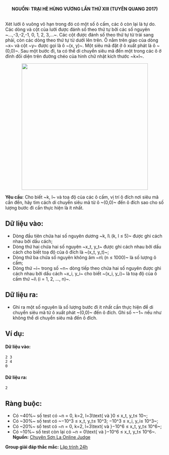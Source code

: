 **<center>NGUỒN: TRẠI HÈ HÙNG VƯƠNG LẦN THỨ XIII (TUYÊN QUANG 2017)</center>**
<br>

Xét lưới ô vuông vô hạn trong đó có một số ô cấm, các ô còn lại là tự do. Các dòng và cột của lưới được đánh số theo thứ tự bởi các số nguyên ~…,-3,-2,-1, 0, 1, 2, 3,…~. Các cột được đánh số theo thứ tự từ trái sang phải, còn các dòng theo thứ tự từ dưới lên trên. Ô nằm trên giao của dòng ~x~ và cột ~y~ được gọi là ô ~(x, y)~. Một siêu mã đặt ở ô xuất phát là ô ~(0,0)~. Sau một bước đi, ta có thể di chuyển siêu mã đến một trong các ô ở đỉnh đối diện trên đường chéo của hình chữ nhật kích thước ~k×l~.
<center><img src="/images/problems/809/sknight.svg", width=400px></center>

**Yêu cầu**: Cho biết ~k, l~ và toạ độ của các ô cấm, vị trí ô đích nơi siêu mã cần đến, hãy tìm cách di chuyển siêu mã từ ô ~(0,0)~ đến ô đích sao cho số lượng bước đi cần thực hiện là ít nhất.

## Dữ liệu vào:
- Dòng đầu tiên chứa hai số nguyên dương ~k, l\ (k, l ≤ 5)~ được ghi cách nhau bởi dấu cách;
- Dòng thứ hai chứa hai số nguyên ~x_t, y_t~ được ghi cách nhau bởi dấu cách cho biết toạ độ của ô đích là ~(x_t, y_t)~;
- Dòng thứ ba chứa số nguyên không âm ~n\ (n ≤ 1000)~ là số lượng ô cấm;
- Dòng thứ ~i~ trong số ~n~ dòng tiếp theo chứa hai số nguyên được ghi cách nhau bởi dấu cách ~x_i, y_i~ cho biết ~(x_i, y_i)~ là toạ độ của ô cấm thứ ~i\ (i = 1, 2, …, n)~.

## Dữ liệu ra:
- Ghi ra một số nguyên là số lượng bước đi ít nhất cần thực hiện để di chuyển siêu mã từ ô xuất phát ~(0,0)~ đến ô đích. Ghi số ~−1~ nếu như không thể di chuyển siêu mã đến ô đích. 

## Ví dụ:
#### Dữ liệu vào:
```
2 3
2 4
0
```

#### Dữ liệu ra:
```
2
```

## Ràng buộc:
- Có ~40\%~ số test có ~n = 0, k=2, l=3\text{ và }0 ≤ x_t, y_t≤ 10~;  
- Có ~30\%~ số test có ~−10^3 ≤ x_t, y_t≤ 10^3;  −10^3 ≤ x_i, y_i≤ 10^3~;
- Có ~20\%~ số test có ~n = 0, k=2, l=3\text{ và }−10^6 ≤ x_t, y_t≤ 10^6~;  
- Có ~10\%~ số test còn lại có ~n = 0\text{ và }−10^6 ≤ x_t, y_t≤ 10^6~.
**Nguồn:** [Chuyên Sơn La Online Judge](http://csloj.ddns.net/)

**Group giải đáp thắc mắc:** [Lập trình 24h](https://www.facebook.com/groups/1386904321519984)